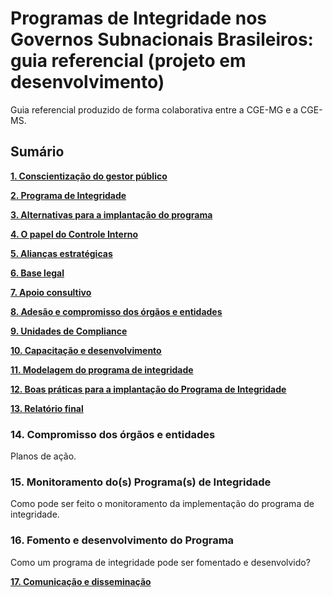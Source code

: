 # **Programas de Integridade nos Governos Subnacionais Brasileiros: guia referencial (projeto em desenvolvimento)** #

Guia referencial produzido de forma colaborativa entre a CGE-MG e a CGE-MS.

## Sumário

[**1. Conscientização do gestor público**](https://github.com/integridade-mg/GuiaIntegridadeCONACI/blob/main/conscientizacao.md)


[**2. Programa de Integridade**](https://github.com/integridade-mg/GuiaIntegridadeCONACI/blob/main/conceito.md)


[**3. Alternativas para a implantação do programa**](https://github.com/integridade-mg/GuiaIntegridadeCONACI/blob/main/modelos.md)


[**4. O papel do Controle Interno**](https://github.com/integridade-mg/GuiaIntegridadeCONACI/blob/main/controleinterno.md)


[**5. Alianças estratégicas**](https://github.com/integridade-mg/GuiaIntegridadeCONACI/blob/main/alianca.md)


[**6. Base legal**](https://github.com/integridade-mg/GuiaIntegridadeCONACI/blob/main/legal.md)


[**7. Apoio consultivo**](https://github.com/integridade-mg/GuiaIntegridadeCONACI/blob/main/apoio.md)


[**8. Adesão e compromisso dos órgãos e entidades**](https://github.com/integridade-mg/GuiaIntegridadeCONACI/blob/main/adesao.md)


[**9. Unidades de Compliance**](https://github.com/integridade-mg/GuiaIntegridadeCONACI/blob/main/compliance)


[**10. Capacitação e desenvolvimento**](https://github.com/integridade-mg/GuiaIntegridadeCONACI/blob/main/capacita.md)


[**11. Modelagem do programa de integridade**](https://github.com/integridade-mg/GuiaIntegridadeCONACI/blob/main/modelagem.md)

[**12. Boas práticas para a implantação do Programa de Integridade**](https://github.com/integridade-mg/GuiaIntegridadeCONACI/blob/main/boaspraticas.md)


[**13. Relatório final**](https://github.com/integridade-mg/GuiaIntegridadeCONACI/blob/main/relatorio.md)

### **14. Compromisso dos órgãos e entidades**

Planos de ação.

### **15. Monitoramento do(s) Programa(s) de Integridade**

Como pode ser feito o monitoramento da implementação do programa de integridade.

### **16. Fomento e desenvolvimento do Programa**

Como um programa de integridade pode ser fomentado e desenvolvido?

[**17. Comunicação e disseminação**](https://github.com/integridade-mg/GuiaIntegridadeCONACI/blob/main/comunicacao.md)
